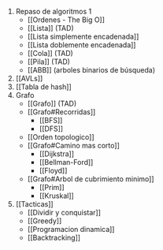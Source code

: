 1) Repaso de algoritmos 1
	- [[Ordenes - The Big O]]
	- [[Lista]] (TAD)
	- [[Lista simplemente encadenada]]
	- [[Lista doblemente encadenada]]
	- [[Cola]] (TAD)
	- [[Pila]] (TAD)
	- [[ABB]] (arboles binarios de búsqueda)
2) [[AVLs]]
3) [[Tabla de hash]]
4) Grafo
	- [[Grafo]] (TAD)
	-  [[Grafo#Recorridas]]
		- [[BFS]]
		- [[DFS]]
	- [[Orden topologico]]
	-  [[Grafo#Camino mas corto]]
		- [[Dijkstra]]
		- [[Bellman-Ford]]
		- [[Floyd]]
	- [[Grafo#Arbol de cubrimiento minimo]]
		- [[Prim]]
		- [[Kruskal]]
5) [[Tacticas]]
	- [[Dividir y conquistar]]
	- [[Greedy]]
	- [[Programacion dinamica]]
	- [[Backtracking]]